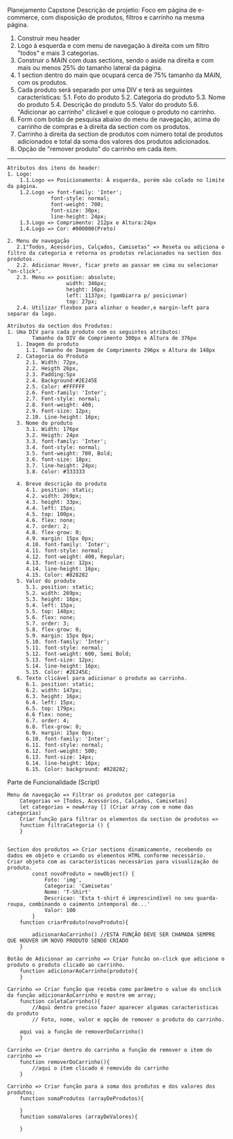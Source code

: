 Planejamento Capstone
Descrição de projetio: Foco em página de e-commerce, com disposição de produtos, filtros e carrinho na mesma página.

1. Construir meu header 
2. Logo à esquerda e com menu de navegação à direita com um filtro "todos" e mais 3 categorias.
3. Construir o MAIN com duas sections, sendo o aside na direita e com mais ou menos 25% do tamanho lateral da página.
4. 1 section dentro do main que ocupará cerca de 75% tamanho da MAIN, com os produtos.
5. Cada produto será separado por uma DIV e terá as seguintes características: 
    5.1. Foto do produto
    5.2. Categoria do produto
    5.3. Nome do produto
    5.4. Descrição do produto
    5.5. Valor do produto
    5.6. "Adicionar ao carrinho" clicável e que coloque o produto no carrinho. 
6. Form com botão de pesquisa abaixo do menu de navegação, acima do carrinho de compras e à direita da section com os produtos.
7. Carrinho à direita da section de produtos com número total de produtos adicionados e total da soma dos valores dos produtos adicionados.
8. Opção de "remover produto" do carrinho em cada item.
  ------------------------------------------------------------- 
    Atributos dos itens do header:
    1. Logo:
        1.1.Logo => Posicionamento: À esquerda, porém não colado no limite da página.
        1.2.Logo => font-family: 'Inter'; 
                  font-style: normal;
                  font-weight: 700;
                  font-size: 30px;
                  line-height: 24px; 
        1.3.Logo => Comprimento: 212px e Altura:24px
        1.4.Logo => Cor: #000000(Preto)           

    2. Menu de navegação
       2.1"Todos, Acessórios, Calçados, Camisetas" => Reseta ou adiciona o filtro da categoria e retorna os produtos relacionados na section dos produtos.
       2.2. Adicionar Hover, ficar preto ao passar em cima ou selecionar "on-click".
       2.3. Menu => position: absolute;
                       width: 346px;
                       height: 16px;
                       left: 1137px; (gambiarra p/ posicionar)
                       top: 27px;
       2.4. Utilizar flexbox para alinhar o header,e margin-left para separar da logo.

    Atributos da section dos Produtos:
    1. Uma DIV para cada produto com os seguintes atributos:
            Tamanho da DIV de Comprimento 300px e Altura de 376px
       1. Imagem do produto
          1.1. Tamanho de Imagem de Comprimento 296px e Altura de 148px
       2. Categoria do Produto
          2.1. Width: 72px, 
          2.2. Heigth 26px, 
          2.3. Padding:5px 
          2.4. Background:#2E245E
          2.5. Color: #FFFFFF
          2.6. Font-family: 'Inter';
          2.7. Font-style: normal;
          2.8. Font-weight: 400;
          2.9. Font-size: 12px;
          2.10. Line-height: 16px;
       3. Nome do produto
          3.1. Width: 176px
          3.2. Heigth: 24px
          3.3. font-family: 'Inter';
          3.4. font-style: normal;
          3.5. font-weight: 700, Bold;
          3.6. font-size: 18px;
          3.7. line-height: 24px;
          3.8. Color: #333333
           
       4. Breve descrição do produto
          4.1. position: static;
          4.2. width: 269px;
          4.3. height: 33px;
          4.4. left: 15px;
          4.5. top: 100px;
          4.6. flex: none;
          4.7. order: 2;
          4.8. flex-grow: 0;
          4.9. margin: 15px 0px;
          4.10. font-family: 'Inter';
          4.11. font-style: normal;
          4.12. font-weight: 400, Regular;
          4.13. font-size: 12px;
          4.14. line-height: 16px;
          4.15. Color: #828282
       5. Valor do produto
          5.1. position: static;
          5.2. width: 269px;
          5.3. height: 16px;
          5.4. left: 15px;
          5.5. top: 148px;
          5.6. flex: none;
          5.7. order: 3;
          5.8. flex-grow: 0;
          5.9. margin: 15px 0px; 
          5.10. font-family: 'Inter';
          5.11. font-style: normal;
          5.12. font-weight: 600, Semi Bold;
          5.13. font-size: 12px;
          5.14. line-height: 16px;
          5.15. Color: #2E245E;
       6. Texto clicável para adicionar o produto ao carrinho.
          6.1. position: static;
          6.2. width: 147px;
          6.3. height: 16px;
          6.4. left: 15px;
          6.5. top: 179px;
          6.6 flex: none;
          6.7. order: 4;
          6.8. flex-grow: 0;
          6.9. margin: 15px 0px;
          6.10. font-family: 'Inter';
          6.11. font-style: normal;
          6.12. font-weight: 500;
          6.13. font-size: 14px;
          6.14. line-height: 16px;
          6.15. Color: background: #828282;

Parte de Funcionalidade (Script)

    Menu de navegação => Filtrar os produtos por categoria
        Categorias => [Todos, Acessórios, Calçados, Camisetas]
        let categorias = newArray [] (Criar array com o nome das categorias)
        Criar função para filtrar os elementos da section de produtos => 
        function filtraCategoria () {
        }

    
    Section dos produtos => Criar sections dinamicamente, recebendo os dados em objeto e criando os elementos HTML conforme necessário.
    Criar objeto com as características necessárias para visualização do produto.
            const novoProduto = newObject() {
                Foto: 'img',
                Categoria: 'Camisetas'
                Nome: 'T-Shirt'
                Descricao: 'Esta t-shirt é imprescindível no seu guarda-roupa, combinando o caimento intemporal de...'
                Valor: 100
            }
        function criarProduto(novoProduto){

            adicionarAoCarrinho() //ESTA FUNÇÃO DEVE SER CHAMADA SEMPRE QUE HOUVER UM NOVO PRODUTO SENDO CRIADO
        }    

    Botão de Adicionar ao carrinho => Criar funcão on-click que adicione o produto o produto clicado ao carrinho.
        function adicionarAoCarrinho(produto){
        }

    Carrinho => Criar função que receba como parâmetro o value do onclick da função adicionarAoCarrinho e mostre em array;
        function coletaCarrinho(){
            //Aqui dentro preciso fazer aparecer algumas caracteristicas do produto
            // Foto, nome, valor e opção de remover o produto do carrinho.

        aqui vai a função de removerDoCarrinho()
        }
    
    Carrinho => Criar dentro do carrinho a função de remover o item do carrinho =>
        function removerDoCarrinho(){
            //aqui o item clicado é removido do carrinho
        }

    Carrinho => Criar função para a soma dos produtos e dos valores dos produtos;
        function somaProdutos (arrayDeProdutos){

        }
        function somaValores (arrayDeValores){

        }